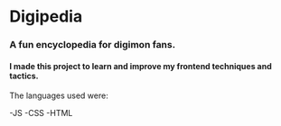 # Digipedia
### A fun encyclopedia for digimon fans.
#### I made this project to learn and improve my frontend techniques and tactics.

The languages ​​used were:

-JS
-CSS
-HTML
